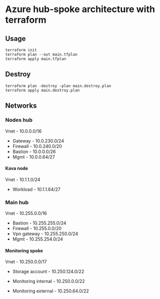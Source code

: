 # Azure hub-spoke architecture with terraform

## Usage

```
terraform init
terraform plan --out main.tfplan
terraform apply main.tfplan
```

## Destroy

```
terraform plan -destroy -plan main.destroy.plan
terraform apply main.destroy.plan
```

## Networks

### Nodes hub

Vnet - 10.0.0.0/16

- Gateway - 10.0.230.0/24
- Firewall - 10.0.240.0/20
- Bastion - 10.0.0.0/26
- Mgmt - 10.0.0.64/27

#### Kava node

Vnet - 10.1.1.0/24

- Workload - 10.1.1.64/27

### Main hub

Vnet - 10.255.0.0/16

- Bastion - 10.255.255.0/24
- Firewall - 10.255.0.0/20
- Vpn gateway - 10.255.250.0/24
- Mgmt - 10.255.254.0/24

#### Monitoring spoke

Vnet - 10.250.0.0/17

- Storage account - 10.250.124.0/22

- Monitoring internal - 10.250.0.0/22
- Monitoring external - 10.250.64.0/22
